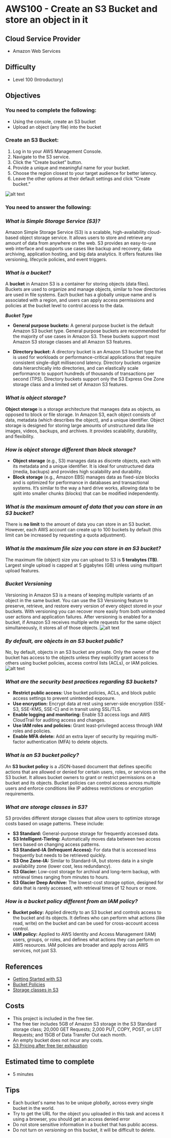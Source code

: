 # AWS100 - Create an S3 Bucket and store an object in it

## Cloud Service Provider
- Amazon Web Services

## Difficulty
- Level 100 (Introductory)

## Objectives

### You need to complete the following:

- Using the console, create an S3 bucket
- Upload an object (any file) into the bucket

### Create an S3 Bucket:

1. Log in to your AWS Management Console.
2. Navigate to the S3 service.
3. Click the “Create bucket” button.
4. Provide a unique and meaningful name for your bucket.
5. Choose the region closest to your target audience for better latency.
6. Leave the other options at their default settings and click “Create bucket.”

![alt text](<s3 bucket.png>)

### You need to answer the following:

### ***What is Simple Storage Service (S3)?***

Amazon Simple Storage Service (S3) is a scalable, high-availability cloud-based object storage service. It allows users to store and retrieve any amount of data from anywhere on the web. S3 provides an easy-to-use web interface and supports use cases like backup and recovery, data archiving, application hosting, and big data analytics. It offers features like versioning, lifecycle policies, and event triggers.

### ***What is a bucket?***

A **bucket** in Amazon S3 is a container for storing objects (data files). Buckets are used to organize and manage objects, similar to how directories are used in file systems. Each bucket has a globally unique name and is associated with a region, and users can apply access permissions and policies at the bucket level to control access to the data.

***Bucket Type***
- **General purpose buckets:** A general purpose bucket is the default Amazon S3 bucket type. General purpose buckets are recommended for the majority of use cases in Amazon S3. These buckets support most Amazon S3 storage classes and all Amazon S3 features.

- **Directory bucket:** A directory bucket is an Amazon S3 bucket type that is used for workloads or performance-critical applications that require consistent single-digit millisecond latency. Directory buckets organize data hierarchically into directories, and can elastically scale performance to support hundreds of thousands of transactions per second (TPS). Directory buckets support only the S3 Express One Zone storage class and a limited set of Amazon S3 features.

### ***What is object storage?***

**Object storage** is a storage architecture that manages data as objects, as opposed to block or file storage. In Amazon S3, each object consists of data, metadata (which describes the object), and a unique identifier. Object storage is designed for storing large amounts of unstructured data like images, videos, backups, and archives. It provides scalability, durability, and flexibility.

### ***How is object storage different than block storage?***

- **Object storage** (e.g., S3) manages data as discrete objects, each with its metadata and a unique identifier. It is ideal for unstructured data (media, backups) and provides high scalability and durability.
- **Block storage** (e.g., Amazon EBS) manages data as fixed-size blocks and is optimized for performance in databases and transactional systems. It’s similar to the way a hard drive works, allowing data to be split into smaller chunks (blocks) that can be modified independently.

### ***What is the maximum amount of data that you can store in an S3 bucket?***

There is **no limit** to the amount of data you can store in an S3 bucket. However, each AWS account can create up to 100 buckets by default (this limit can be increased by requesting a quota adjustment).

### ***What is the maximum file size you can store in an S3 bucket?***

The maximum file (object) size you can upload to S3 is **5 terabytes (TB)**. Largest single upload is capped at 5 gigabytes (GB) unless using multipart upload features.

### ***Bucket Versioning***
Versioning in Amazon S3 is a means of keeping multiple variants of an object in the same bucket. You can use the S3 Versioning feature to preserve, retrieve, and restore every version of every object stored in your buckets. With versioning you can recover more easily from both unintended user actions and application failures. After versioning is enabled for a bucket, if Amazon S3 receives multiple write requests for the same object simultaneously, it stores all of those objects.
![alt text](versioning.png)

### ***By default, are objects in an S3 bucket public?***

No, by default, objects in an S3 bucket are private. Only the owner of the bucket has access to the objects unless they explicitly grant access to others using bucket policies, access control lists (ACLs), or IAM policies.
![alt text](<public access.png>)

### ***What are the security best practices regarding S3 buckets?***

- **Restrict public access:** Use bucket policies, ACLs, and block public access settings to prevent unintended exposure.
- **Use encryption:** Encrypt data at rest using server-side encryption (SSE-S3, SSE-KMS, SSE-C) and in transit using SSL/TLS.
- **Enable logging and monitoring:** Enable S3 access logs and AWS CloudTrail for auditing access and changes.
- **Use IAM roles and policies:** Grant least-privileged access through IAM roles and policies.
- **Enable MFA delete:** Add an extra layer of security by requiring multi-factor authentication (MFA) to delete objects.


### ***What is an S3 bucket policy?***

An **S3 bucket policy** is a JSON-based document that defines specific actions that are allowed or denied for certain users, roles, or services on the S3 bucket. It allows bucket owners to grant or restrict permissions on a bucket and its objects. Bucket policies can control access across multiple users and enforce conditions like IP address restrictions or encryption requirements.

### ***What are storage classes in S3?***

S3 provides different storage classes that allow users to optimize storage costs based on usage patterns. These include:

- **S3 Standard:** General-purpose storage for frequently accessed data.
- **S3 Intelligent-Tiering:** Automatically moves data between two access tiers based on changing access patterns.
- **S3 Standard-IA (Infrequent Access):** For data that is accessed less frequently but needs to be retrieved quickly.
- **S3 One Zone-IA:** Similar to Standard-IA, but stores data in a single availability zone (lower cost, less redundancy).
- **S3 Glacier:** Low-cost storage for archival and long-term backup, with retrieval times ranging from minutes to hours.
- **S3 Glacier Deep Archive:** The lowest-cost storage option, designed for data that is rarely accessed, with retrieval times of 12 hours or more.

### ***How is a bucket policy different from an IAM policy?***

- **Bucket policy:** Applied directly to an S3 bucket and controls access to the bucket and its objects. It defines who can perform what actions (like read, write) on the bucket and can be used for cross-account access control.
- **IAM policy:** Applied to AWS Identity and Access Management (IAM) users, groups, or roles, and defines what actions they can perform on AWS resources. IAM policies are broader and apply across AWS services, not just S3.

## References
- [Getting Started with S3](https://docs.aws.amazon.com/AmazonS3/latest/gsg/GetStartedWithS3.html)
- [Bucket Policies](https://docs.aws.amazon.com/AmazonS3/latest/dev/access-policy-language-overview.html)
- [Storage classes in S3](https://aws.amazon.com/s3/storage-classes/)

## Costs
- This project is included in the free tier.
- The free tier includes 5GB of Amazon S3 storage in the S3 Standard storage class; 20,000 GET Requests; 2,000 PUT, COPY, POST, or LIST Requests; and 15GB of Data Transfer Out each month.
- An empty bucket does not incur any costs.
- [S3 Pricing after free tier exhaustion](https://aws.amazon.com/s3/pricing/?nc=sn&loc=4)

## Estimated time to complete
- 5 minutes

## Tips
- Each bucket's name has to be unique _globally_, across every single bucket in the world.
- Try to get the URL for the object you uploaded in this task and access it using a browser, you should get an access denied error
- Do not store sensitive information in a bucket that has public access.
- Do not turn on _versioning_ on this bucket, it will be difficult to delete.